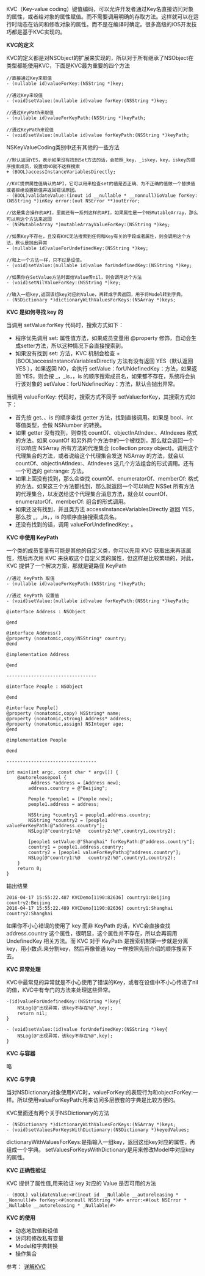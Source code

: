
KVC（Key-value coding）键值编码，可以允许开发者通过Key名直接访问对象的属性，或者给对象的属性赋值。而不需要调用明确的存取方法。这样就可以在运行时动态在访问和修改对象的属性。而不是在编译时确定。很多高级的iOS开发技巧都是基于KVC实现的。

**KVC的定义**

KVC的定义都是对NSObject的扩展来实现的，所以对于所有继承了NSObject在类型都能使用KVC，下面是KVC最为重要的四个方法

```
//直接通过Key来取值
- (nullable id)valueForKey:(NSString *)key; 

//通过Key来设值
- (void)setValue:(nullable id)value forKey:(NSString *)key; 

//通过KeyPath来取值
- (nullable id)valueForKeyPath:(NSString *)keyPath; 

//通过KeyPath来设值
- (void)setValue:(nullable id)value forKeyPath:(NSString *)keyPath; 
```
NSKeyValueCoding类别中还有其他的一些方法

```
//默认返回YES，表示如果没有找到Set方法的话，会按照_key，_iskey，key，iskey的顺序搜索成员，设置成NO就不这样搜索
+ (BOOL)accessInstanceVariablesDirectly;

//KVC提供属性值确认的API，它可以用来检查set的值是否正确、为不正确的值做一个替换值或者拒绝设置新值并返回错误原因。
- (BOOL)validateValue:(inout id __nullable * __nonnull)ioValue forKey:(NSString *)inKey error:(out NSError **)outError;

//这是集合操作的API，里面还有一系列这样的API，如果属性是一个NSMutableArray，那么可以用这个方法来返回
- (NSMutableArray *)mutableArrayValueForKey:(NSString *)key;

//如果Key不存在，且没有KVC无法搜索到任何和Key有关的字段或者属性，则会调用这个方法，默认是抛出异常
- (nullable id)valueForUndefinedKey:(NSString *)key;

//和上一个方法一样，只不过是设值。
- (void)setValue:(nullable id)value forUndefinedKey:(NSString *)key;

//如果你在SetValue方法时面给Value传nil，则会调用这个方法
- (void)setNilValueForKey:(NSString *)key;

//输入一组key,返回该组key对应的Value，再转成字典返回，用于将Model转到字典。
- (NSDictionary *)dictionaryWithValuesForKeys:(NSArray *)keys;
```

**KVC 是如何寻找 key 的**

当调用 setValue:forKey 代码时，搜索方式如下：

* 程序优先调用 set<Key>: 属性值方法，如果成员变量用 @property 修饰，自动会生成setter方法，所以这种情况下会直接搜索到。
* 如果没有找到 set<Key>: 方法，KVC 机制会检查 + (BOOL)accessInstanceVariablesDirectly 方法有没有返回 YES（默认返回 YES ），如果返回 NO，会执行 setValue：forUNdefinedKey：方法，如果返回 YES，则会按 _<key>，_is<Key>，<key>，is<key> 的顺序搜索成员名，如果都不存在，系统将会执行该对象的 setValue：forUNdefinedKey：方法，默认会抛出异常。

当调用 valueForKey: 代码时，搜索方式不同于 setValue:forKey，其搜索方式如下：

* 首先按 get<Key>、<key>、is<Key> 的顺序查找 getter 方法，找到直接调用。如果是 bool、int 等值类型，会做 NSNumber 的转换。
* 如果 getter 没有找到，则查找 countOf<Key>、objectIn<Key>AtIndex:、<Key>AtIndexes 格式的方法。如果 countOf<Key> 和另外两个方法中的一个被找到，那么就会返回一个可以响应 NSArray 所有方法的代理集合 (collection proxy object)。调用这个代理集合的方法，或者说给这个代理集合发送 NSArray 的方法，就会以 countOf<Key>、objectIn<Key>AtIndex:、<Key>AtIndexes 这几个方法组合的形式调用。还有一个可选的 get<Key>:range: 方法。
* 如果上面没有找到，那么会查找 countOf<Key>、enumeratorOf<Key>、memberOf<Key>: 格式的方法。如果这三个方法都找到，那么就返回一个可以响应 NSSet 所有方法的代理集合，以发送给这个代理集合消息方法，就会以 countOf<Key>、enumeratorOf<Key>、memberOf<Key>: 组合的形式调用。
* 如果还没有找到，并且类方法 accessInstanceVariablesDirectly 返回 YES，那么按 _<key>，_is<Key>，<key>，is<key> 的顺序直接搜索成员名。
* 还没有找到的话，调用 valueForUndefinedKey: 。

**KVC 中使用 KeyPath**

一个类的成员变量有可能是其他的自定义类，你可以先用 KVC 获取出来再该属性，然后再次用 KVC 来获取这个自定义类的属性，但这样是比较繁琐的，对此，KVC 提供了一个解决方案，那就是键路径 KeyPath

```
//通过 KeyPath 取值
- (nullable id)valueForKeyPath:(NSString *)keyPath; 

//通过 KeyPath 设置值             
- (void)setValue:(nullable id)value forKeyPath:(NSString *)keyPath;  

```


```
@interface Address : NSObject

@end

@interface Address()
@property (nonatomic,copy)NSString* country;
@end

@implementation Address

@end

---------------------------------

@interface People : NSObject

@end

@interface People()
@property (nonatomic,copy) NSString* name;
@property (nonatomic,strong) Address* address;
@property (nonatomic,assign) NSInteger age;
@end

@implementation People

@end

---------------------------------

int main(int argc, const char * argv[]) {
    @autoreleasepool {
    	 Address *address = [Address new];
        address.country = @"Beijing";
        
        People *people1 = [People new];
        people1.address = address;
        
        NSString *country1 = people1.address.country;
        NSString *country2 = [people1 valueForKeyPath:@"address.country"];
        NSLog(@"country1:%@   country2:%@",country1,country2);
        
        [people1 setValue:@"Shanghai" forKeyPath:@"address.country"];
        country1 = people1.address.country;
        country2 = [people1 valueForKeyPath:@"address.country"];
        NSLog(@"country1:%@   country2:%@",country1,country2);
    }
    return 0;
}

```

输出结果

```
2016-04-17 15:55:22.487 KVCDemo[1190:82636] country1:Beijing  country2:Beijing
2016-04-17 15:55:22.489 KVCDemo[1190:82636] country1:Shanghai  country2:Shanghai
```

如果你不小心错误的使用了 key 而非 KeyPath 的话，KVC会直接查找 address.country 这个属性，很明显，这个属性并不存在，所以会再调用 UndefinedKey 相关方法。而 KVC 对于 KeyPath 是搜索机制第一步就是分离 key，用小数点.来分割key，然后再像普通 key 一样按照先前介绍的顺序搜索下去。

**KVC 异常处理**

KVC中最常见的异常就是不小心使用了错误的Key，或者在设值中不小心传递了nil的值，KVC中有专门的方法来处理这些异常。

```
-(id)valueForUndefinedKey:(NSString *)key{
    NSLog(@"出现异常，该key不存在%@",key);
    return nil;
}

- (void)setValue:(id)value forUndefinedKey:(NSString *)key{
    NSLog(@"出现异常，该key不存在%@",key);
}
```


**KVC 与容器**

略

**KVC 与字典**

当对NSDictionary对象使用KVC时，valueForKey:的表现行为和objectForKey:一样。所以使用valueForKeyPath:用来访问多层嵌套的字典是比较方便的。

KVC里面还有两个关于NSDictionary的方法

```
- (NSDictionary *)dictionaryWithValuesForKeys:(NSArray *)keys;
- (void)setValuesForKeysWithDictionary:(NSDictionary *)keyedValues;
```
dictionaryWithValuesForKeys:是指输入一组key，返回这组key对应的属性，再组成一个字典。
setValuesForKeysWithDictionary是用来修改Model中对应key的属性。

**KVC 正确性验证**

KVC 提供了属性值,用来验证 key 对应的 Value 是否可用的方法

```
- (BOOL) validateValue:<#(inout id  _Nullable __autoreleasing * _Nonnull)#> forKey:<#(nonnull NSString *)#> error:<#(out NSError * _Nullable __autoreleasing * _Nullable)#>
```

**KVC 的使用**

* 动态地取值和设值
* 访问和修改私有变量
* Model和字典转换
* 操作集合


参考：
[详解KVC](http://www.jianshu.com/p/45cbd324ea65)
